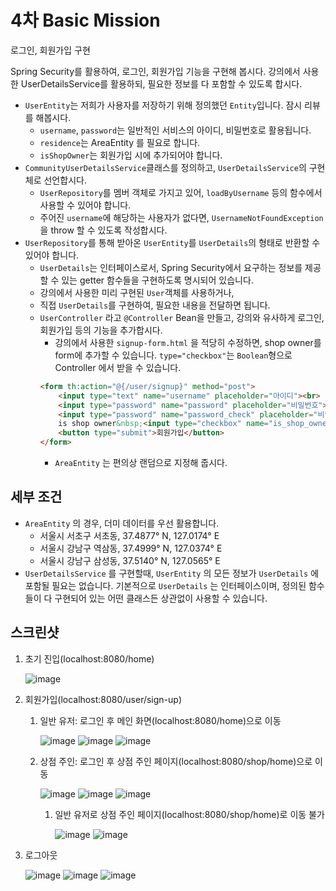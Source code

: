 # 4차 Basic Mission

로그인, 회원가입 구현

Spring Security를 활용하여, 로그인, 회원가입 기능을 구현해 봅시다. 
강의에서 사용한 UserDetailsService를 활용하되, 필요한 정보를 다 포함할 수 있도록 합시다.

- ```UserEntity```는 저희가 사용자를 저장하기 위해 정의했던 ```Entity```입니다. 잠시 리뷰를 해봅시다.
  - ```username```, ```password```는 일반적인 서비스의 아이디, 비밀번호로 활용됩니다.
  - ```residence```는 AreaEntity 를 필요로 합니다.
  - ```isShopOwner```는 회원가입 시에 추가되어야 합니다.
- ```CommunityUserDetailsService```클래스를 정의하고, ```UserDetailsService```의 구현체로 선언합시다.
  - ```UserRepository```를 멤버 객체로 가지고 있어, ```loadByUsername``` 등의 함수에서 사용할 수 있어야 합니다.
  - 주어진 ```username```에 해당하는 사용자가 없다면, ```UsernameNotFoundException```을 throw 할 수 있도록 작성합시다.
- ```UserRepository```를 통해 받아온 ```UserEntity```를 ```UserDetails```의 형태로 반환할 수 있어야 합니다.
  - ```UserDetails```는 인터페이스로서, Spring Security에서 요구하는 정보를 제공할 수 있는 getter 함수들을 구현하도록 명시되어 있습니다.
  - 강의에서 사용한 미리 구현된 ```User```객체를 사용하거나,
  - 직접 ```UserDetails```를 구현하여, 필요한 내용을 전달하면 됩니다.
  - ```UserController``` 라고 ```@Controller``` Bean을 만들고, 강의와 유사하게 로그인, 회원가입 등의 기능을 추가합시다.
    - 강의에서 사용한 ```signup-form.html``` 을 적당히 수정하면, shop owner를 form에 추가할 수 있습니다. ```type="checkbox"```는 ```Boolean```형으로 Controller 에서 받을 수 있습니다.<br/>
    ```html
    <form th:action="@{/user/signup}" method="post">
        <input type="text" name="username" placeholder="아이디"><br>
        <input type="password" name="password" placeholder="비밀번호"><br>
        <input type="password" name="password_check" placeholder="비밀번호 확인"><br>
        is shop owner&nbsp;<input type="checkbox" name="is_shop_owner"><br>
        <button type="submit">회원가입</button>
    </form>
    ```
    - ```AreaEntity``` 는 편의상 랜덤으로 지정해 줍시다.

## 세부 조건

- ```AreaEntity``` 의 경우, 더미 데이터를 우선 활용합니다.
  - 서울시 서초구 서초동, 37.4877° N, 127.0174° E
  - 서울시 강남구 역삼동, 37.4999° N, 127.0374° E
  - 서울시 강남구 삼성동, 37.5140° N, 127.0565° E
- ```UserDetailsService``` 를 구현할때, ```UserEntity``` 의 모든 정보가 ```UserDetails``` 에 포함될 필요는 없습니다. 기본적으로 ```UserDetails``` 는 인터페이스이며, 정의된 함수들이 다 구현되어 있는 어떤 클래스든 상관없이 사용할 수 있습니다.

## 스크린샷

1. 초기 진입(localhost:8080/home)

   ![image](https://user-images.githubusercontent.com/98807166/159119631-c6e2ad25-3b2a-4a86-acb5-c37c41c6f0fd.png)

2. 회원가입(localhost:8080/user/sign-up)
   1. 일반 유저: 로그인 후 메인 화면(localhost:8080/home)으로 이동
   
      ![image](https://user-images.githubusercontent.com/98807166/159119713-f2a4161b-4fae-4987-8b6b-7f591adf1c4c.png)
      ![image](https://user-images.githubusercontent.com/98807166/159119732-2b69f87a-5e4e-4d71-ae6a-45eb747089ed.png)
      ![image](https://user-images.githubusercontent.com/98807166/159119769-327fb582-e9f6-4eab-a78d-b305b187ada1.png)
   
   2. 상점 주인: 로그인 후 상점 주인 페이지(localhost:8080/shop/home)으로 이동
   
      ![image](https://user-images.githubusercontent.com/98807166/159119868-ea5d17ec-83c2-4ce8-a191-ad2859093a6a.png)
      ![image](https://user-images.githubusercontent.com/98807166/159119893-c1f90024-2739-461e-8168-8ad8311481e1.png)
      ![image](https://user-images.githubusercontent.com/98807166/159119929-40c25d29-a39d-4ea1-b71d-ed3d126f0004.png)
   
      1. 일반 유저로 상점 주인 페이지(localhost:8080/shop/home)로 이동 불가
      
         ![image](https://user-images.githubusercontent.com/98807166/159119979-f4451178-cdfc-4e76-baaa-9dcb671bbe01.png)
         ![image](https://user-images.githubusercontent.com/98807166/159119995-7796dfae-5b08-4811-8ee2-cf93d2e0698b.png)

3. 로그아웃

   ![image](https://user-images.githubusercontent.com/98807166/159119820-5d4c49cb-66ec-42a6-a5d8-115bc07dc3d8.png)
   ![image](https://user-images.githubusercontent.com/98807166/159119839-bf5db03d-fb63-4715-bdcd-8e2a0cbdc155.png)
   ![image](https://user-images.githubusercontent.com/98807166/159119851-56c1d2f3-41e4-49ea-82f1-f26c05d7a4e7.png)
